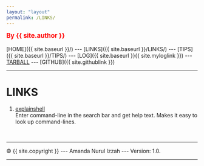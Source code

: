 ```yaml
---
layout: "layout"
permalink: /LINKS/
---
```

<span style="color:red; font-weight:bold; font-size:larger;">By {{ site.author }}</span>
<br><br>
[HOME]({{ site.baseurl }}/) ---
[LINKS]({{ site.baseurl }}/LINKS/) ---
[TIPS]({{ site.baseurl }}/TIPS/) ---
[LOG]({{ site.baseurl }}{{ site.myloglink }}) ---
[TARBALL](SandBox/cbkadal.tar.xz) ---
[GITHUB]({{ site.githublink }})
<br>
<hr>

# LINKS

1. [explainshell](https://explainshell.com/#) <br>
Enter command-line in the search bar and get help text. Makes it easy to look up command-lines.

<br>
<hr>
&copy; {{ site.copyright }} --- Amanda Nurul Izzah --- Version: 1.0.
<hr>
<br>
